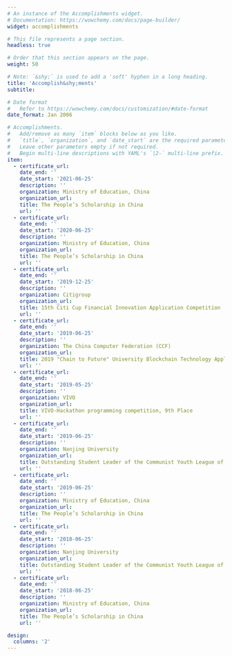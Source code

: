 ```yaml
---
# An instance of the Accomplishments widget.
# Documentation: https://wowchemy.com/docs/page-builder/
widget: accomplishments

# This file represents a page section.
headless: true

# Order that this section appears on the page.
weight: 50

# Note: `&shy;` is used to add a 'soft' hyphen in a long heading.
title: 'Accomplish&shy;ments'
subtitle:

# Date format
#   Refer to https://wowchemy.com/docs/customization/#date-format
date_format: Jan 2006

# Accomplishments.
#   Add/remove as many `item` blocks below as you like.
#   `title`, `organization`, and `date_start` are the required parameters.
#   Leave other parameters empty if not required.
#   Begin multi-line descriptions with YAML's `|2-` multi-line prefix.
item:
  - certificate_url:
    date_end: ''
    date_start: '2021-06-25'
    description: ''
    organization: Ministry of Education, China
    organization_url:
    title: The People’s Scholarship in China
    url: ''
  - certificate_url:
    date_end: ''
    date_start: '2020-06-25'
    description: ''
    organization: Ministry of Education, China
    organization_url:
    title: The People’s Scholarship in China
    url: ''
  - certificate_url:
    date_end: ''
    date_start: '2019-12-25'
    description: ''
    organization: Citigroup
    organization_url:
    title: 15th Citi Cup Financial Innovation Application Competition
    url: ''
  - certificate_url:
    date_end: ''
    date_start: '2019-06-25'
    description: ''
    organization: The China Computer Federation (CCF)
    organization_url:
    title: 2019 "Chain to Future" University Blockchain Technology Application Competition, Second Prize
    url: ''
  - certificate_url:
    date_end: ''
    date_start: '2019-05-25'
    description: ''
    organization: VIVO
    organization_url:
    title: VIVO-Hackathon programming competition, 9th Place
    url: ''
  - certificate_url:
    date_end: ''
    date_start: '2019-06-25'
    description: ''
    organization: Nanjing University
    organization_url:
    title: Outstanding Student Leader of the Communist Youth League of Nanjing University
    url: ''
  - certificate_url:
    date_end: ''
    date_start: '2019-06-25'
    description: ''
    organization: Ministry of Education, China
    organization_url:
    title: The People’s Scholarship in China
    url: ''
  - certificate_url:
    date_end: ''
    date_start: '2018-06-25'
    description: ''
    organization: Nanjing University
    organization_url:
    title: Outstanding Student Leader of the Communist Youth League of Nanjing University
    url: ''
  - certificate_url:
    date_end: ''
    date_start: '2018-06-25'
    description: ''
    organization: Ministry of Education, China
    organization_url:
    title: The People’s Scholarship in China
    url: ''

design:
  columns: '2'
---
```

